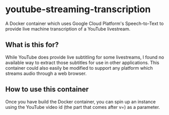 # youtube-streaming-transcription
A Docker container which uses Google Cloud Platform's Speech-to-Text to provide live machine transcription of a YouTube livestream.

## What is this for?
While YouTube does provide live subtitling for some livestreams, I found no available way to extract those subtitles for use in other applications.  This container could also easily be modified to support any platform which streams audio through a web browser.

## How to use this container
Once you have build the Docker container, you can spin up an instance using the YouTube video id (the part that comes after v=) as a parameter.